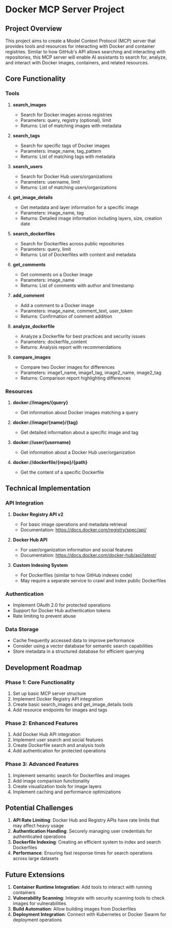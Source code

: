 # Docker MCP Server Project

## Project Overview

This project aims to create a Model Context Protocol (MCP) server that provides tools and resources for interacting with Docker and container registries. Similar to how GitHub's API allows searching and interacting with repositories, this MCP server will enable AI assistants to search for, analyze, and interact with Docker images, containers, and related resources.

## Core Functionality

### Tools

1. **search_images**
   - Search for Docker images across registries
   - Parameters: query, registry (optional), limit
   - Returns: List of matching images with metadata

2. **search_tags**
   - Search for specific tags of Docker images
   - Parameters: image_name, tag_pattern
   - Returns: List of matching tags with metadata

3. **search_users**
   - Search for Docker Hub users/organizations
   - Parameters: username, limit
   - Returns: List of matching users/organizations

4. **get_image_details**
   - Get metadata and layer information for a specific image
   - Parameters: image_name, tag
   - Returns: Detailed image information including layers, size, creation date

5. **search_dockerfiles**
   - Search for Dockerfiles across public repositories
   - Parameters: query, limit
   - Returns: List of Dockerfiles with content and metadata

6. **get_comments**
   - Get comments on a Docker image
   - Parameters: image_name
   - Returns: List of comments with author and timestamp

7. **add_comment**
   - Add a comment to a Docker image
   - Parameters: image_name, comment_text, user_token
   - Returns: Confirmation of comment addition

8. **analyze_dockerfile**
   - Analyze a Dockerfile for best practices and security issues
   - Parameters: dockerfile_content
   - Returns: Analysis report with recommendations

9. **compare_images**
   - Compare two Docker images for differences
   - Parameters: image1_name, image1_tag, image2_name, image2_tag
   - Returns: Comparison report highlighting differences

### Resources

1. **docker://images/{query}**
   - Get information about Docker images matching a query

2. **docker://image/{name}/{tag}**
   - Get detailed information about a specific image and tag

3. **docker://user/{username}**
   - Get information about a Docker Hub user/organization

4. **docker://dockerfile/{repo}/{path}**
   - Get the content of a specific Dockerfile

## Technical Implementation

### API Integration

1. **Docker Registry API v2**
   - For basic image operations and metadata retrieval
   - Documentation: https://docs.docker.com/registry/spec/api/

2. **Docker Hub API**
   - For user/organization information and social features
   - Documentation: https://docs.docker.com/docker-hub/api/latest/

3. **Custom Indexing System**
   - For Dockerfiles (similar to how GitHub indexes code)
   - May require a separate service to crawl and index public Dockerfiles

### Authentication

- Implement OAuth 2.0 for protected operations
- Support for Docker Hub authentication tokens
- Rate limiting to prevent abuse

### Data Storage

- Cache frequently accessed data to improve performance
- Consider using a vector database for semantic search capabilities
- Store metadata in a structured database for efficient querying

## Development Roadmap

### Phase 1: Core Functionality

1. Set up basic MCP server structure
2. Implement Docker Registry API integration
3. Create basic search_images and get_image_details tools
4. Add resource endpoints for images and tags

### Phase 2: Enhanced Features

1. Add Docker Hub API integration
2. Implement user search and social features
3. Create Dockerfile search and analysis tools
4. Add authentication for protected operations

### Phase 3: Advanced Features

1. Implement semantic search for Dockerfiles and images
2. Add image comparison functionality
3. Create visualization tools for image layers
4. Implement caching and performance optimizations

## Potential Challenges

1. **API Rate Limiting**: Docker Hub and Registry APIs have rate limits that may affect heavy usage
2. **Authentication Handling**: Securely managing user credentials for authenticated operations
3. **Dockerfile Indexing**: Creating an efficient system to index and search Dockerfiles
4. **Performance**: Ensuring fast response times for search operations across large datasets

## Future Extensions

1. **Container Runtime Integration**: Add tools to interact with running containers
2. **Vulnerability Scanning**: Integrate with security scanning tools to check images for vulnerabilities
3. **Build Automation**: Allow building images from Dockerfiles
4. **Deployment Integration**: Connect with Kubernetes or Docker Swarm for deployment operations

